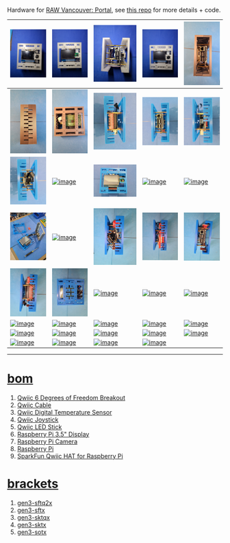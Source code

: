 Hardware for <a href="https://rawartists.com/vancouver/portal">RAW Vancouver: Portal</a>, see <a href="https://github.com/kamangir/RAW-Vancouver-PORTAL-2022">this repo</a> for more details + code.

| [![image](../images/portal-1.jpg)](https://github.com/kamangir/blue-bracket/blob/main/images/portal-1.jpg) | [![image](../images/portal-2.jpg)](https://github.com/kamangir/blue-bracket/blob/main/images/portal-2.jpg) | [![image](../images/portal-3.jpg)](https://github.com/kamangir/blue-bracket/blob/main/images/portal-3.jpg) | [![image](../images/portal-4.jpg)](https://github.com/kamangir/blue-bracket/blob/main/images/portal-4.jpg) | [![image](../images/portal-5.jpg)](https://github.com/kamangir/blue-bracket/blob/main/images/portal-5.jpg) |
| --- | --- | --- | --- | --- |
| [![image](../images/portal-6.jpg)](https://github.com/kamangir/blue-bracket/blob/main/images/portal-6.jpg) | [![image](../images/portal-7.jpg)](https://github.com/kamangir/blue-bracket/blob/main/images/portal-7.jpg) | [![image](../images/portal-8.jpg)](https://github.com/kamangir/blue-bracket/blob/main/images/portal-8.jpg) | [![image](../images/portal-9.jpg)](https://github.com/kamangir/blue-bracket/blob/main/images/portal-9.jpg) | [![image](../images/portal-10.jpg)](https://github.com/kamangir/blue-bracket/blob/main/images/portal-10.jpg) |
| [![image](../images/portal-11.jpg)](https://github.com/kamangir/blue-bracket/blob/main/images/portal-11.jpg) | [![image](../images/portal-12.jpg)](https://github.com/kamangir/blue-bracket/blob/main/images/portal-12.jpg) | [![image](../images/portal-13.jpg)](https://github.com/kamangir/blue-bracket/blob/main/images/portal-13.jpg) | [![image](../images/portal-14.jpg)](https://github.com/kamangir/blue-bracket/blob/main/images/portal-14.jpg) | [![image](../images/portal-15.jpg)](https://github.com/kamangir/blue-bracket/blob/main/images/portal-15.jpg) |
| [![image](../images/portal-16.jpg)](https://github.com/kamangir/blue-bracket/blob/main/images/portal-16.jpg) | [![image](../images/portal-17.jpg)](https://github.com/kamangir/blue-bracket/blob/main/images/portal-17.jpg) | [![image](../images/portal-18.jpg)](https://github.com/kamangir/blue-bracket/blob/main/images/portal-18.jpg) | [![image](../images/portal-19.jpg)](https://github.com/kamangir/blue-bracket/blob/main/images/portal-19.jpg) | [![image](../images/portal-20.jpg)](https://github.com/kamangir/blue-bracket/blob/main/images/portal-20.jpg) |
| [![image](../images/portal-21.jpg)](https://github.com/kamangir/blue-bracket/blob/main/images/portal-21.jpg) | [![image](../images/portal-22.jpg)](https://github.com/kamangir/blue-bracket/blob/main/images/portal-22.jpg) | [![image](../images/portal-23.jpg)](https://github.com/kamangir/blue-bracket/blob/main/images/portal-23.jpg) | [![image](../images/portal-24.jpg)](https://github.com/kamangir/blue-bracket/blob/main/images/portal-24.jpg) | [![image](../images/portal-25.jpg)](https://github.com/kamangir/blue-bracket/blob/main/images/portal-25.jpg) |
| [![image](../images/portal-26.jpg)](https://github.com/kamangir/blue-bracket/blob/main/images/portal-26.jpg) | [![image](../images/portal-27.jpg)](https://github.com/kamangir/blue-bracket/blob/main/images/portal-27.jpg) | [![image](../images/portal-28.jpg)](https://github.com/kamangir/blue-bracket/blob/main/images/portal-28.jpg) | [![image](../images/portal-29.jpg)](https://github.com/kamangir/blue-bracket/blob/main/images/portal-29.jpg) | [![image](../images/portal-30.jpg)](https://github.com/kamangir/blue-bracket/blob/main/images/portal-30.jpg) |
| [![image](../images/portal-31.jpg)](https://github.com/kamangir/blue-bracket/blob/main/images/portal-31.jpg) | [![image](../images/portal-32.jpg)](https://github.com/kamangir/blue-bracket/blob/main/images/portal-32.jpg) | [![image](../images/portal-33.jpg)](https://github.com/kamangir/blue-bracket/blob/main/images/portal-33.jpg) | [![image](../images/portal-34.jpg)](https://github.com/kamangir/blue-bracket/blob/main/images/portal-34.jpg) | [![image](../images/portal-35.jpg)](https://github.com/kamangir/blue-bracket/blob/main/images/portal-35.jpg) |
| [![image](../images/portal-36.jpg)](https://github.com/kamangir/blue-bracket/blob/main/images/portal-36.jpg) | [![image](../images/portal-37.jpg)](https://github.com/kamangir/blue-bracket/blob/main/images/portal-37.jpg) | [![image](../images/portal-38.jpg)](https://github.com/kamangir/blue-bracket/blob/main/images/portal-38.jpg) | [![image](../images/portal-39.jpg)](https://github.com/kamangir/blue-bracket/blob/main/images/portal-39.jpg) |  |

---

# [bom](../parts.md)

1. [Qwiic 6 Degrees of Freedom Breakout](../parts.md#qwiic-6-degrees-of-freedom-breakout)
1. [Qwiic Cable](../parts.md#qwiic-cable)
1. [Qwiic Digital Temperature Sensor](../parts.md#qwiic-digital-temperature-sensor)
1. [Qwiic Joystick](../parts.md#qwiic-joystick)
1. [Qwiic LED Stick](../parts.md#qwiic-led-stick)
1. [Raspberry Pi 3.5" Display](../parts.md#raspberry-pi-35-display)
1. [Raspberry Pi Camera](../parts.md#raspberry-pi-camera)
1. [Raspberry Pi](../parts.md#raspberry-pi)
1. [SparkFun Qwiic HAT for Raspberry Pi](../parts.md#sparkfun-qwiic-hat-for-raspberry-pi)

# [brackets](../brackets)

1. [gen3-sftq2x](../brackets/gen3-sftq2x/gen3-sftq2x.stl)
1. [gen3-sftx](../brackets/gen3-sftx/gen3-sftx.stl)
1. [gen3-sktqx](../brackets/gen3-sktqx/gen3-sktqx.stl)
1. [gen3-sktx](../brackets/gen3-sktx/gen3-sktx.stl)
1. [gen3-sotx](../brackets/gen3-sotx/gen3-sotx.stl)


